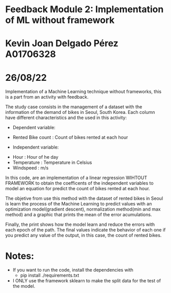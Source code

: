 # Feedback Module 2: Implementation of ML without framework
# Kevin Joan Delgado Pérez A01706328
# 26/08/22

Implementation of a Machine Learning technique without frameworks, this is a part from an activity with feedback.

The study case consists in the management of a dataset with the information of the demand of bikes in Seoul, South Korea. Each column have different characteristics and the used in this activity:
  
 *  Dependent variable:
 
  - Rented Bike count : Count of bikes rented at each hour
  
 *  Independent variable:
 
  - Hour : Hour of he day
  - Temperature : Temperature in Celsius
  - Windspeed : m/s

In this code, are an implementation of a linear regression WIHTOUT FRAMEWORK to obtain the coefficents of the independent variables to model an equation for predict the count of bikes rented at each hour.

The objetive from use this method with the dataset of rented bikes in Seoul is learn the process of the Machine Learning to predict values with an optimization model(gradient descent), normalization method(min and max method) and a graphic that prints the mean of the error acumulations.

Finally, the print shows how the model learn and reduce the errors with each epoch of the path. The final values indicate the behavior of each one if you predict any value of the output, in this case, the count of rented bikes.

# Notes:

  - If you want to run the code, install the dependencies with
    * pip install ./requirements.txt
  - I ONLY use the framework sklearn to make the split data for the test of the model.
